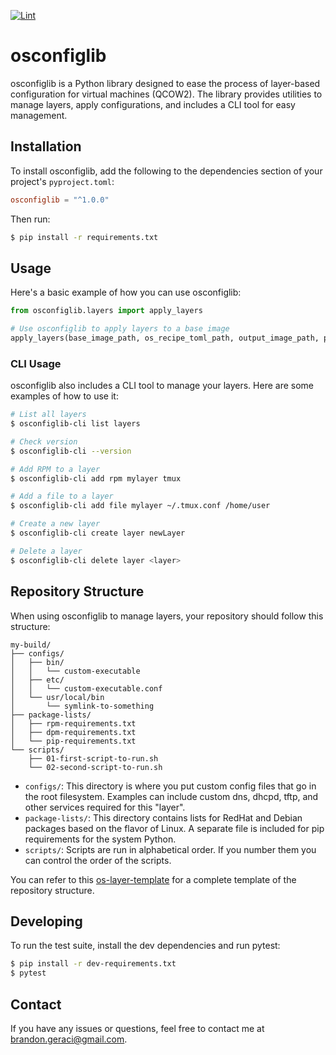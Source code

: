 [![Lint](https://github.com/brandonrc/osconfiglib/actions/workflows/lint.yml/badge.svg)](https://github.com/brandonrc/osconfiglib/actions/workflows/lint.yml)

# osconfiglib

osconfiglib is a Python library designed to ease the process of layer-based configuration for virtual machines (QCOW2). The library provides utilities to manage layers, apply configurations, and includes a CLI tool for easy management.

## Installation

To install osconfiglib, add the following to the dependencies section of your project's `pyproject.toml`:

```toml
osconfiglib = "^1.0.0"
```

Then run:

```bash
$ pip install -r requirements.txt
```

## Usage

Here's a basic example of how you can use osconfiglib:

```python
from osconfiglib.layers import apply_layers

# Use osconfiglib to apply layers to a base image
apply_layers(base_image_path, os_recipe_toml_path, output_image_path, python_version)
```

### CLI Usage

osconfiglib also includes a CLI tool to manage your layers. Here are some examples of how to use it:

```bash
# List all layers
$ osconfiglib-cli list layers

# Check version
$ osconfiglib-cli --version

# Add RPM to a layer
$ osconfiglib-cli add rpm mylayer tmux

# Add a file to a layer
$ osconfiglib-cli add file mylayer ~/.tmux.conf /home/user

# Create a new layer
$ osconfiglib-cli create layer newLayer

# Delete a layer
$ osconfiglib-cli delete layer <layer>
```

## Repository Structure

When using osconfiglib to manage layers, your repository should follow this structure:

```
my-build/
├── configs/
│   ├── bin/
│   │   └── custom-executable
│   ├── etc/
│   │   └── custom-executable.conf
│   └── usr/local/bin
│       └── symlink-to-something
├── package-lists/
│   ├── rpm-requirements.txt
│   ├── dpm-requirements.txt
│   └── pip-requirements.txt
└── scripts/
    ├── 01-first-script-to-run.sh
    └── 02-second-script-to-run.sh
```

- `configs/`: This directory is where you put custom config files that go in the root filesystem. Examples can include custom dns, dhcpd, tftp, and other services required for this "layer".
- `package-lists/`: This directory contains lists for RedHat and Debian packages based on the flavor of Linux. A separate file is included for pip requirements for the system Python.
- `scripts/`: Scripts are run in alphabetical order. If you number them you can control the order of the scripts.

You can refer to this [os-layer-template](https://github.com/brandonrc/os-layer-template) for a complete template of the repository structure.


## Developing

To run the test suite, install the dev dependencies and run pytest:

```bash
$ pip install -r dev-requirements.txt
$ pytest
```

## Contact

If you have any issues or questions, feel free to contact me at brandon.geraci@gmail.com.

